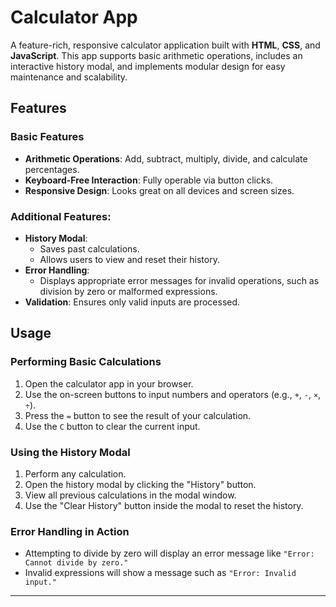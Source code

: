 # Calculator App

A feature-rich, responsive calculator application built with **HTML**, **CSS**, and **JavaScript**. This app supports basic arithmetic operations, includes an interactive history modal, and implements modular design for easy maintenance and scalability.

## Features

### Basic Features

- **Arithmetic Operations**: Add, subtract, multiply, divide, and calculate percentages.
- **Keyboard-Free Interaction**: Fully operable via button clicks.
- **Responsive Design**: Looks great on all devices and screen sizes.

### Additional Features:
- **History Modal**:  
  - Saves past calculations.  
  - Allows users to view and reset their history.  
- **Error Handling**:  
  - Displays appropriate error messages for invalid operations, such as division by zero or malformed expressions.  
- **Validation**: Ensures only valid inputs are processed.

## Usage

### Performing Basic Calculations
1. Open the calculator app in your browser.
2. Use the on-screen buttons to input numbers and operators (e.g., `+`, `-`, `×`, `÷`).
3. Press the `=` button to see the result of your calculation.
4. Use the `C` button to clear the current input.

### Using the History Modal
1. Perform any calculation.
2. Open the history modal by clicking the "History" button.
3. View all previous calculations in the modal window.
4. Use the "Clear History" button inside the modal to reset the history.

### Error Handling in Action
- Attempting to divide by zero will display an error message like `"Error: Cannot divide by zero."`
- Invalid expressions will show a message such as `"Error: Invalid input."`

---
